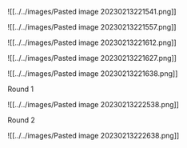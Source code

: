 ![[../../images/Pasted image 20230213221541.png]]

![[../../images/Pasted image 20230213221557.png]]

![[../../images/Pasted image 20230213221612.png]]

![[../../images/Pasted image 20230213221627.png]]

![[../../images/Pasted image 20230213221638.png]]

Round 1

![[../../images/Pasted image 20230213222538.png]]

Round 2

![[../../images/Pasted image 20230213222638.png]]

